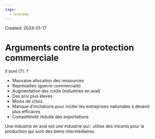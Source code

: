 ```yaml
---
tags:
  - economy
---
```

Created: 2024-01-17

# Arguments contre la protection commerciale

Il sont (7):
?
- Mauvaise allocation des ressources
- Représailles (guerre commerciale)
- Augmentation des coûts (industries en aval)
- Des prix plus élevés
- Moins de choix
- Manque d’incitations pour inciter les entreprises nationales à devenir plus efficaces
- Compétitivité réduite des exportations
<!--SR:!2024-01-21,2,210-->

Une industrie en aval est une industrie qui:: utilise des intrants pour la production qui sont des biens intermédiaires.
<!--SR:!2024-01-28,8,250-->